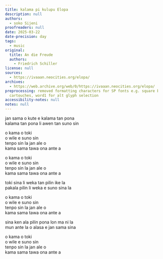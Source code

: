 ```yaml
---
title: kalama pi kulupu Elopa
description: null
authors:
  - soko Sijeni
proofreaders: null
date: 2025-03-22
date-precision: day
tags:
  - music
original:
  title: An die Freude
  authors:
    - Friedrich Schiller
license: null
sources:
  - https://ivaaan.neocities.org/elopa/
archives:
  - https://web.archive.org/web/0/https://ivaaan.neocities.org/elopa/
preprocessing: removed formatting characters for SP fonts e.g. square brackets for
  cartouches, word1 for alt glyph selection
accessibility-notes: null
notes: null
---
```


jan sama o kute e kalama tan pona  
kalama tan pona li awen tan suno sin

o kama o toki  
o wile e suno sin  
tenpo sin la jan ale o  
kama sama tawa ona ante a

o kama o toki  
o wile e suno sin  
tenpo sin la jan ale o  
kama sama tawa ona ante a

toki sina li weka tan pilin ike la  
pakala pilin li weka e suno sina la

o kama o toki  
o wile e suno sin  
tenpo sin la jan ale o  
kama sama tawa ona ante a

sina ken ala pilin pona lon ma ni la  
mun ante la o alasa e jan sama sina

o kama o toki  
o wile e suno sin  
tenpo sin la jan ale o  
kama sama tawa ona ante a